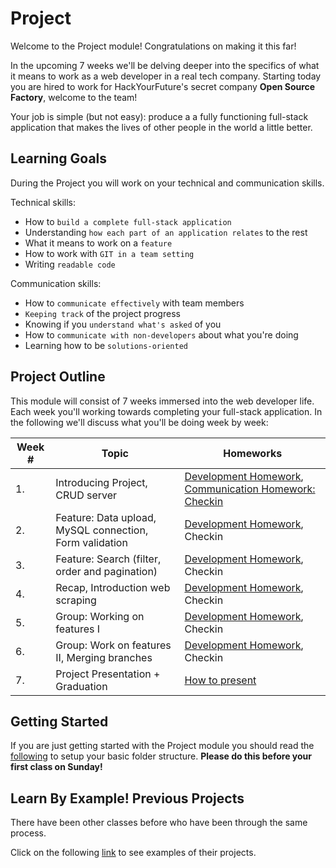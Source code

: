 # Project

Welcome to the Project module! Congratulations on making it this far!

In the upcoming 7 weeks we'll be delving deeper into the specifics of what it means to work as a web developer in a real tech company. Starting today you are hired to work for HackYourFuture's secret company **Open Source Factory**, welcome to the team!

Your job is simple (but not easy): produce a a fully functioning full-stack application that makes the lives of other people in the world a little better.

## Learning Goals

During the Project you will work on your technical and communication skills.

Technical skills:

- How to `build a complete full-stack application`
- Understanding `how each part of an application relates` to the rest
- What it means to work on a `feature`
- How to work with `GIT in a team setting`
- Writing `readable code`

Communication skills:

- How to `communicate effectively` with team members
- `Keeping track` of the project progress
- Knowing if you `understand what's asked` of you
- How to `communicate with non-developers` about what you're doing
- Learning how to be `solutions-oriented`

## Project Outline

This module will consist of 7 weeks immersed into the web developer life. Each week you'll working towards completing your full-stack application. In the following we'll discuss what you'll be doing week by week:

| Week # | Topic                                                   | Homeworks                                                                                                                       |
| ------ | ------------------------------------------------------- | ------------------------------------------------------------------------------------------------------------------------------- |
| 1.     | Introducing Project, CRUD server                        | [Development Homework](documentation/project-weeks/week1.md), [Communication Homework: Checkin](documentation/guide-checkin.md) |
| 2.     | Feature: Data upload, MySQL connection, Form validation | [Development Homework](documentation/project-weeks/week2.md), Checkin                                                           |
| 3.     | Feature: Search (filter, order and pagination)          | [Development Homework](documentation/project-weeks/week3.md), Checkin                                                           |
| 4.     | Recap, Introduction web scraping                        | [Development Homework](documentation/project-weeks/week4.md), Checkin                                                           |
| 5.     | Group: Working on features I                            | [Development Homework](documentation/project-weeks/week5.md), Checkin                                                           |
| 6.     | Group: Work on features II, Merging branches            | [Development Homework](documentation/project-weeks/week5.md), Checkin                                                           |
| 7.     | Project Presentation + Graduation                       | [How to present](documentation/how-to-present.md)                                                                               |

## Getting Started

If you are just getting started with the Project module you should read the [following](documentation/guide-newproject.md) to setup your basic folder structure. **Please do this before your first class on Sunday!**

## Learn By Example! Previous Projects

There have been other classes before who have been through the same process.

Click on the following [link](/projects) to see examples of their projects.

<!-- ## After Project

Congratulations for finishing the Project module! You may call yourself a **worthy** junior web developer now. You are also now part of the HackYourFuture Alumni Network.

What now? Simple! Just go [here](). -->
